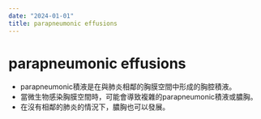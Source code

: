 ```yaml
---
date: "2024-01-01"
title: parapneumonic effusions
---
```


# parapneumonic effusions

* parapneumonic積液是在與肺炎相鄰的胸膜空間中形成的胸腔積液。
* 當微生物感染胸膜空間時，可能會導致複雜的parapneumonic積液或膿胸。
* 在沒有相鄰的肺炎的情況下，膿胸也可以發展。
